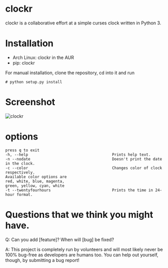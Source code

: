 # clockr
clockr is a collaborative effort at a simple curses clock written in Python 3.

# Installation
* Arch Linux: clockr in the AUR
* pip: clockr

For manual installation, clone the repository, cd into it and run
```
# python setup.py install
```


# Screenshot
![clockr](http://i.imgur.com/gNyIXlX.png)

# options
    press q to exit
    -h, --help                                     Prints help text.
    -n --nodate                                    Doesn't print the date in the clock.
    -c --color                                     Changes color of clock respectively.
    Available color options are 
    red, white, blue, magenta,
    green, yellow, cyan, white 
    -t --twentyfourhours                           Prints the time in 24-hour format.

# Questions that we think you might have.
Q: Can you add [feature]? When will [bug] be fixed?

A: This project is completely run by volunteers and will most likely never be 100% bug-free as developers are humans too. You can help out yourself, though, by submitting a bug report!
